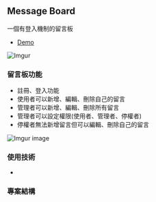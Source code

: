 ## Message Board 
一個有登入機制的留言板

* [Demo]()

![Imgur]()

### 留言板功能
* 註冊、登入功能
* 使用者可以新增、編輯、刪除自己的留言
* 管理者可以新增、編輯、刪除所有留言
* 管理者可以設定權限(使用者、管理者、停權者)
* 停權者無法新增留言但可以編輯、刪除自己的留言

![Imgur image]()

### 使用技術
* 

### 專案結構

